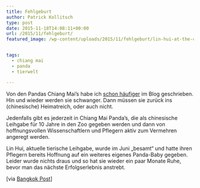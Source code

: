 ```yaml
---
title: Fehlgeburt
author: Patrick Kollitsch
type: post
date: 2015-11-18T14:08:11+00:00
url: /2015/11/fehlgeburt/
featured_image: /wp-content/uploads/2015/11/fehlgeburt/lin-hui-at-the-chiang-mai-zoo.jpg


tags:
  - chiang mai
  - panda
  - tierwelt

---
```

Von den Pandas Chiang Mai&#8217;s habe ich [schon häufiger][1] im Blog geschrieben. Hin und wieder werden sie schwanger. Dann müssen sie zurück ins (chinesische) Heimatreich, oder auch nicht.

Jedenfalls gibt es jederzeit in Chiang Mai Panda&#8217;s, die als chinesische Leihgabe für 10 Jahre in den Zoo gegeben werden und dann von hoffnungsvollen Wissenschaftlern und Pflegern aktiv zum Vermehren angeregt werden.

Lin Hui, aktuelle tierische Leihgabe, wurde im Juni &#8222;besamt&#8220; und hatte ihren Pflegern bereits Hoffnung auf ein weiteres eigenes Panda-Baby gegeben. Leider wurde nichts draus und so hat sie wieder ein paar Monate Ruhe, bevor man das nächste Erfolgserlebnis anstrebt.

[via [Bangkok Post][2]]

 [1]: /thema/panda/
 [2]: http://www.bangkokpost.com/news/general/768072/panda-lin-hui-has-another-miscarriage